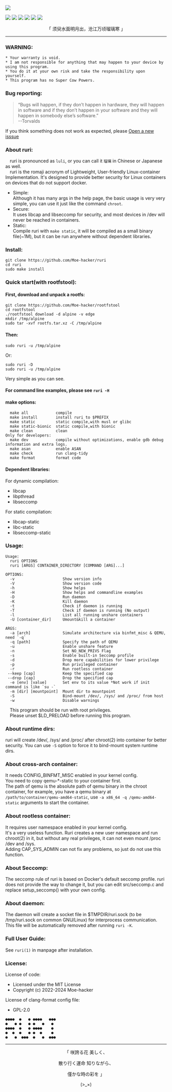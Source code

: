 
![](https://github.com/Moe-hacker/ruri/raw/main/logo/logo.png)

![](https://img.shields.io/github/stars/Moe-hacker/ruri?style=for-the-badge&color=fee4d0&logo=starship&logoColor=fee4d0)
![](https://img.shields.io/github/forks/Moe-hacker/ruri?style=for-the-badge&color=fee4d0&logo=git&logoColor=fee4d0)
![](https://img.shields.io/github/license/Moe-hacker/ruri?style=for-the-badge&color=fee4d0&logo=cloudera&logoColor=fee4d0)
![](https://img.shields.io/github/repo-size/Moe-hacker/ruri?style=for-the-badge&color=fee4d0&logo=files&logoColor=fee4d0)
![](https://img.shields.io/github/last-commit/Moe-hacker/ruri?style=for-the-badge&color=fee4d0&logo=codeigniter&logoColor=fee4d0)
![](https://img.shields.io/badge/language-c-green?style=for-the-badge&color=fee4d0&logo=C&logoColor=fee4d0)

<p align="center">「 须臾水面明月出，沧江万顷瑠璃寒 」</p>

-----------------     
### WARNING:      
```
* Your warranty is void.
* I am not responsible for anything that may happen to your device by using this program.
* You do it at your own risk and take the responsibility upon yourself.
* This program has no Super Cow Powers.
```
### Bug reporting:
> “Bugs will happen, if they don’t happen in hardware, they will happen in software and if they don’t happen in your software and they will happen in somebody else’s software.”      
> --Torvalds

If you think something does not work as expected, please [Open a new isssue](https://github.com/Moe-hacker/ruri/issues)      
### About ruri:         
&emsp;ruri is pronounced as  `luli`, or you can call it `瑠璃` in Chinese or Japanese as well.       
&emsp;ruri is the romaji acronym of Lightweight, User-friendly Linux-container Implementation. It's designed to provide better security for Linux containers on devices that do not support docker.       
- Simple:      
Although it has many args in the help page, the basic usage is very very simple, you can use it just like the command `chroot`.
- Secure:      
It uses libcap and libseccomp for security, and most devices in /dev will never be reached in containers.
- Static:      
Compile ruri with `make static`, it will be compiled as a small binary file(~1M), but it can be run anywhere without dependent libraries.      

### Install:      
```
git clone https://github.com/Moe-hacker/ruri
cd ruri
sudo make install
```
### Quick start(with rootfstool):
#### First, download and unpack a rootfs:
```
git clone https://github.com/Moe-hacker/rootfstool
cd rootfstool
./rootfstool download -d alpine -v edge
mkdir /tmp/alpine
sudo tar -xvf rootfs.tar.xz -C /tmp/alpine
```
#### Then:
```
sudo ruri -u /tmp/alpine
```
Or:      
```
sudo ruri -D
sudo ruri -u /tmp/alpine
```
Very simple as you can see.    
#### For command line examples, please see `ruri -H`
#### make options:
```text
  make all            compile
  make install        install ruri to $PREFIX
  make static         static compile,with musl or glibc
  make static-bionic  static compile,with bionic
  make clean          clean
Only for developers:
  make dev            compile without optimizations, enable gdb debug information and extra logs.
  make asan           enable ASAN
  make check          run clang-tidy
  make format         format code
```
#### Dependent libraries:
For dynamic compilation:         
- libcap       
- libpthread
- libseccomp
     
For static compilation:         
- libcap-static
- libc-static
- libseccomp-static       
### Usage:    
```text
Usage:
  ruri OPTIONS
  ruri [ARGS] CONTAINER_DIRECTORY [COMMAND [ARG]...]

OPTIONS:
  -v                     Show version info
  -V                     Show version code
  -h                     Show helps
  -H                     Show helps and commandline examples
  -D                     Run daemon
  -K                     Kill daemon
  -t                     Check if daemon is running
  -T                     Check if daemon is running (No output)
  -l                     List all running unshare containers
  -U [container_dir]     Umount&kill a container

ARGS:
  -a [arch]              Simulate architecture via binfmt_misc & QEMU, need `-q`
  -q [path]              Specify the path of QEMU
  -u                     Enable unshare feature
  -n                     Set NO_NEW_PRIVS Flag
  -s                     Enable built-in Seccomp profile
  -d                     Drop more capabilities for lower privilege
  -p                     Run privileged container
  -r                     Run rootless container
 --keep [cap]            Keep the specified cap
 --drop [cap]            Drop the specified cap
  -e [env] [value]       Set env to its value *Not work if init command is like `su -`
  -m [dir] [mountpoint]  Mount dir to mountpoint
  -S                     Bind-mount /dev/, /sys/ and /proc/ from host
  -w                     Disable warnings
```
&emsp;This program should be run with root privileges.        
&emsp;Please unset $LD_PRELOAD before running this program.              
### About runtime dirs:
ruri will create /dev/, /sys/ and /proc/ after chroot(2) into container for better security. You can use `-S` option to force it to bind-mount system runtime dirs.      
### About cross-arch container:
It needs CONFIG_BINFMT_MISC enabled in your kernel config.      
You need to copy qemu-*-static to your container first.      
The path of qemu is the absolute path of qemu binary in the chroot container, for example, you have a qemu binary at `/path/to/container/qemu-amd64-static`, use `-a x86_64 -q /qemu-amd64-static` arguments to start the container.
### About rootless container:
It requires user namespace enabled in your kernel config.      
It's a very useless function. Ruri creates a new user namespace and run chroot(2) in it, but without any real privileges, it can not even mount /proc /dev and /sys.       
Adding CAP_SYS_ADMIN can not fix any problems, so just do not use this function.      
### About Seccomp:
The seccomp rule of ruri is based on Docker's default seccomp profile. ruri does not provide the way to change it, but you can edit src/seccomp.c and replace setup_seccomp() with your own config.      
### About daemon:
The daemon will create a socket file in $TMPDIR/ruri.sock (to be /tmp/ruri.sock on common GNU/Linux) for interprocess communication. This file will be automatically removed after running `ruri -K`.         
### Full User Guide:
See `ruri(1)` in manpage after installation.   
### License:
License of code:      
- Licensed under the MIT License      
- Copyright (c) 2022-2024 Moe-hacker      

License of clang-format config file:      
- GPL-2.0      

```
●●●●  ●   ● ●●●●   ●●●
●   ● ●   ● ●   ●   ● 
●●●●  ●   ● ●●●●    ● 
●  ●  ●   ● ●  ●    ● 
●   ●  ●●●  ●   ●  ●●●
```
--------
<p align="center">「 咲誇る花 美しく、</p>    
<p align="center">散り行く運命 知りながら、</p>    
<p align="center">僅かな時の彩を 」</p>          
<p align="center">(>_×)</p>
